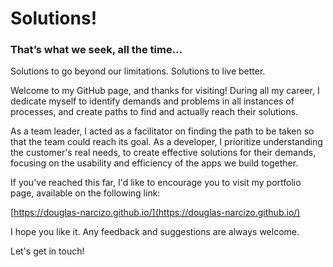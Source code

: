 # Solutions!
### That’s what we seek, all the time…
Solutions to go beyond our limitations.
Solutions to live better.

Welcome to my GitHub page, and thanks for visiting!
During all my career, I dedicate myself to identify demands and problems in all instances of processes, and create paths to find and actually reach their solutions.

As a team leader, I acted as a facilitator on finding the path to be taken so that the team could reach its goal.
As a developer, I prioritize understanding the customer's real needs, to create effective solutions for their demands, focusing on the usability and efficiency of the apps we build together.

If you've reached this far, I'd like to encourage you to visit my portfolio page, available on the following link:

[https://douglas-narcizo.github.io/](https://douglas-narcizo.github.io/)

I hope you like it. Any feedback and suggestions are always welcome.

Let's get in touch!